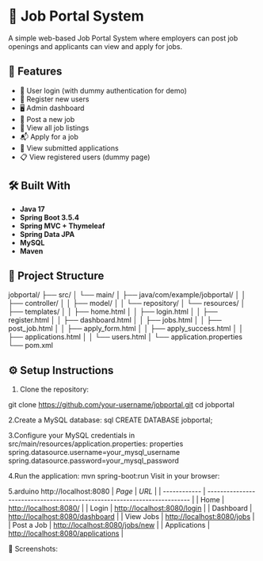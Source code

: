 # 💼 Job Portal System

A simple web-based Job Portal System where employers can post job openings and applicants can view and apply for jobs.

## 🚀 Features

- 🔐 User login (with dummy authentication for demo)
- 📝 Register new users
- 🖥️ Admin dashboard
- 📄 Post a new job
- 📃 View all job listings
- 📬 Apply for a job
- 📁 View submitted applications
- 📋 View registered users (dummy page)

## 🛠️ Built With

- **Java 17**
- **Spring Boot 3.5.4**
- **Spring MVC + Thymeleaf**
- **Spring Data JPA**
- **MySQL**
- **Maven**

## 📂 Project Structure

jobportal/
├── src/
│ └── main/
│ ├── java/com/example/jobportal/
│ │ ├── controller/
│ │ ├── model/
│ │ └── repository/
│ └── resources/
│ ├── templates/
│ │ ├── home.html
│ │ ├── login.html
│ │ ├── register.html
│ │ ├── dashboard.html
│ │ ├── jobs.html
│ │ ├── post_job.html
│ │ ├── apply_form.html
│ │ ├── apply_success.html
│ │ ├── applications.html
│ │ └── users.html
│ └── application.properties
└── pom.xml


## ⚙️ Setup Instructions

1. Clone the repository:


git clone https://github.com/your-username/jobportal.git
cd jobportal

2.Create a MySQL database:
sql
CREATE DATABASE jobportal;

3.Configure your MySQL credentials in src/main/resources/application.properties:
properties
spring.datasource.username=your_mysql_username
spring.datasource.password=your_mysql_password

4.Run the application:
mvn spring-boot:run
Visit in your browser:

5.arduino
http://localhost:8080
| *Page*     | *URL*                                                                  |
| ------------ | ------------------------------------------------------------------------ |
| Home         | [http://localhost:8080/](http://localhost:8080/)                         |
| Login        | [http://localhost:8080/login](http://localhost:8080/login)               |
| Dashboard    | [http://localhost:8080/dashboard](http://localhost:8080/dashboard)       |
| View Jobs    | [http://localhost:8080/jobs](http://localhost:8080/jobs)                 |
| Post a Job   | [http://localhost:8080/jobs/new](http://localhost:8080/jobs/new)         |
| Applications | [http://localhost:8080/applications](http://localhost:8080/applications) |

📸 Screenshots:
